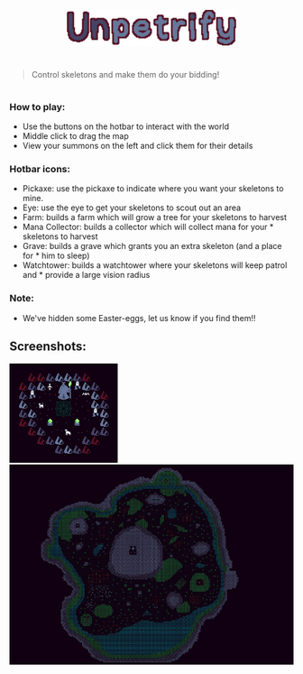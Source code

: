 <p align="center">
<img width="300" src="./Media/Title.png" alt="Fsh">
</p>

#

> ​Control skeletons and make them do your bidding!

#

### How to play:
* Use the buttons on the hotbar to interact with the world
* Middle click to drag the map
* View your summons on the left and click them for their details

### Hotbar icons:
* Pickaxe: use the pickaxe to indicate where you want your skeletons to mine.
* Eye: use the eye to get your skeletons to scout out an area
* Farm: builds a farm which will grow a tree for your skeletons to harvest
* Mana Collector: builds a collector which will collect mana for your * skeletons to harvest
* Grave: builds a grave which grants you an extra skeleton (and a place for * him to sleep)
* Watchtower: builds a watchtower where your skeletons will keep patrol and * provide a large vision radius

### Note:
* We've hidden some Easter-eggs, let us know if you find them!!

## Screenshots:

![Unpetrify Thumbnail](./Media/Thumbnail.png)
![Screenshot 1](./Media/Screenshot1.png)